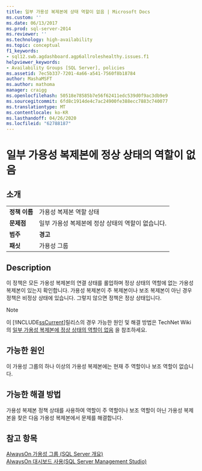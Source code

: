 ```yaml
---
title: 일부 가용성 복제본에 상태 역할이 없음 | Microsoft Docs
ms.custom: ''
ms.date: 06/13/2017
ms.prod: sql-server-2014
ms.reviewer: ''
ms.technology: high-availability
ms.topic: conceptual
f1_keywords:
- sql12.swb.agdashboard.agp6allroleshealthy.issues.f1
helpviewer_keywords:
- Availability Groups [SQL Server], policies
ms.assetid: 7ec5b337-7201-4a66-a541-7560f8b18784
author: MashaMSFT
ms.author: mathoma
manager: craigg
ms.openlocfilehash: 50518e78585b7e56f62411edc539d0f9ac3db9e9
ms.sourcegitcommit: 6fd8c1914de4c7ac24900fe388ecc7883c740077
ms.translationtype: MT
ms.contentlocale: ko-KR
ms.lasthandoff: 04/26/2020
ms.locfileid: "62788187"
---
```

# <a name="some-availability-replicas-do-not-have-a-healthy-role"></a>일부 가용성 복제본에 정상 상태의 역할이 없음
    
## <a name="introduction"></a>소개  
  
|||  
|-|-|  
|**정책 이름**|가용성 복제본 역할 상태|  
|**문제점**|일부 가용성 복제본에 정상 상태의 역할이 없습니다.|  
|**범주**|**경고**|  
|**패싯**|가용성 그룹|  
  
## <a name="description"></a>Description  
 이 정책은 모든 가용성 복제본의 연결 상태를 롤업하며 정상 상태의 역할에 없는 가용성 복제본이 있는지 확인합니다. 가용성 복제본이 주 복제본이나 보조 복제본이 아닌 경우 정책은 비정상 상태에 있습니다. 그렇지 않으면 정책은 정상 상태입니다.  
  
> [!NOTE]  
>  이 [!INCLUDE[ssCurrent](../../../includes/sscurrent-md.md)]릴리스의 경우 가능한 원인 및 해결 방법은 TechNet Wiki의 [일부 가용성 복제본에 정상 상태의 역할이 없음](https://go.microsoft.com/fwlink/p/?LinkId=220854) 을 참조하세요.  
  
## <a name="possible-causes"></a>가능한 원인  
 이 가용성 그룹의 하나 이상의 가용성 복제본에는 현재 주 역할이나 보조 역할이 없습니다.  
  
## <a name="possible-solution"></a>가능한 해결 방법  
 가용성 복제본 정책 상태를 사용하여 역할이 주 역할이나 보조 역할이 아닌 가용성 복제본을 찾은 다음 가용성 복제본에서 문제를 해결합니다.  
  
## <a name="see-also"></a>참고 항목  
 [AlwaysOn 가용성 그룹 &#40;SQL Server 개요&#41;](overview-of-always-on-availability-groups-sql-server.md)   
 [AlwaysOn 대시보드 사용&#40;SQL Server Management Studio&#41;](use-the-always-on-dashboard-sql-server-management-studio.md)  
  
  
